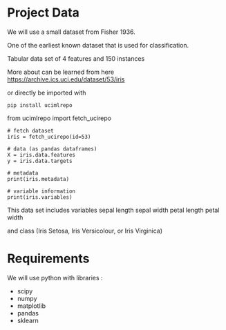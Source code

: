 # Project Data

We will use a small dataset from Fisher 1936.

One of the earliest known dataset that is used for classification.

Tabular data set of 4 features and 150 instances

More about can be learned from here
https://archive.ics.uci.edu/dataset/53/iris

or directly be imported with

```
pip install ucimlrepo

```

from ucimlrepo import fetch_ucirepo

```
# fetch dataset
iris = fetch_ucirepo(id=53)

# data (as pandas dataframes)
X = iris.data.features
y = iris.data.targets

# metadata
print(iris.metadata)

# variable information
print(iris.variables)

```

This data set includes variables
sepal length
sepal width
petal length
petal width

and class (Iris Setosa, Iris Versicolour, or Iris Virginica)

# Requirements

We will use python with libraries :

- scipy
- numpy
- matplotlib
- pandas
- sklearn

